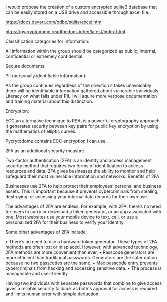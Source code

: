 I would propose the creation of a custom encrypted sqlite3 database that can be easily stored on a USB drive and accessible through excel file.

https://docs.devart.com/odbc/sqlite/excel.htm

https://pycryptodome.readthedocs.io/en/latest/index.html


Classification categories for information:

All information within the group should be categorized as public, internal, confidential or extremely confidential.

Secure documents:

PII (personally identifiable information):

As the group continues regardless of the direction it takes unavoidably there will be identifiable information gathered about vulnerable individuals. Literacy on what falls under PII. I will aquire more verbose documentation and training material about this distinction.
 
Encryption:

ECC,an alternative technique to RSA, is a powerful cryptography approach. It generates security between key pairs for public key encryption by using the mathematics of elliptic curves.

Pycrytodome contains ECC encryption I can use. 

2FA as an additional security measure.

Two-factor authentication (2FA) is an identity and access management security method that requires two forms of identification to access resources and data. 2FA gives businesses the ability to monitor and help safeguard their most vulnerable information and networks.
Benefits of 2FA

Businesses use 2FA to help protect their employees’ personal and business assets. This is important because it prevents cybercriminals from stealing, destroying, or accessing your internal data records for their own use.

The advantages of 2FA are endless. For example, with 2FA, there’s no need for users to carry or download a token generator, or an app associated with one. Most websites use your mobile device to text, call, or use a personalized 2FA for their business to verify your identity.

Some other advantages of 2FA include:

• There’s no need to use a hardware token generator. These types of 2FA methods are often lost or misplaced. However, with advanced technology, 2FA methods are more convenient than ever.
• Passcode generators are more efficient than traditional passwords. Generators are the safer option because no two passcodes are the same.
• Max passcode entry prevents cybercriminals from hacking and accessing sensitive data.
• The process is manageable and user-friendly.

Having two individuls with seperate passwords that combine to give access gives a reliable security fallback as both's approval for access is required and limits human error with simple deduction.
